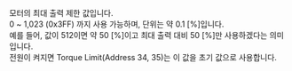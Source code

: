 
모터의 최대 출력 제한 값입니다.  
0 ~ 1,023 (0x3FF) 까지 사용 가능하며, 단위는 약 0.1 [%]입니다.  
예를 들어, 값이 512이면 약 50 [%]이고 최대 출력 대비 50 [%]만 사용하겠다는 의미입니다.  
전원이 켜지면 Torque Limit(Address 34, 35)는 이 값을 초기 값으로 사용합니다.
